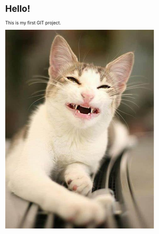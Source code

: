 # Hello!

This is my first GIT project.

![](https://raw.githubusercontent.com/margusp2school/ta21v-lihtsamad-rakendused/main/cat.jpg)

